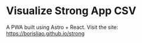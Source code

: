 # Visualize Strong App CSV

A PWA built using Astro + React.
Visit the site: https://borisliao.github.io/strong
